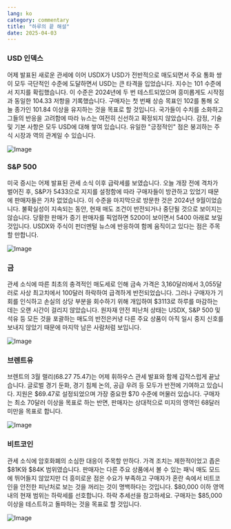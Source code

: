 ```yaml
---
lang: ko
category: commentary
title: "하루의 끝 해설"
date: 2025-04-03
---
```


### USD 인덱스

어제 발표된 새로운 관세에 이어 USDX가 USD가 전반적으로 매도되면서 주요 통화 쌍이 모두 극단적인 수준에 도달하면서 USD는 큰 타격을 입었습니다. 지수는 101 수준에서 지지를 확립했습니다. 이 수준은 2024년에 두 번 테스트되었으며 흥미롭게도 시작점과 동일한 104.33 저항을 기록했습니다. 구매자는 첫 번째 상승 목표인 102를 통해 오늘 종가인 101.84 이상을 유지하는 것을 목표로 할 것입니다. 국가들이 수치를 소화하고 그들의 반응을 고려함에 따라 뉴스는 여전히 신선하고 확정되지 않았습니다. 감정, 기술 및 기본 사항은 모두 USD에 대해 쌓여 있습니다. 유일한 "긍정적인" 점은 붕괴하는 주식 시장과 역의 관계일 수 있습니다.

![Image](https://markleighedu.github.io/img/Apr-2025/03-Apr-2025/usdindex.jpg)

### S&P 500

미국 증시는 어제 발표된 관세 소식 이후 급락세를 보였습니다. 오늘 개장 전에 격차가 벌어진 후, S&P가 5433으로 지지를 설정함에 따라 구매자들이 방관하고 있었기 때문에 판매자들은 가차 없었습니다. 이 수준을 마지막으로 방문한 것은 2024년 9월이었습니다. 불확실성이 지속되는 동안, 현재 매도 조건이 반전되거나 중단될 것으로 보이지는 않습니다. 당황한 판매가 증기 판매자를 픽업하면 5200이 보이면서 5400 아래로 보일 것입니다. USDX와 주식이 펀더멘털 뉴스에 반응하여 함께 움직이고 있다는 점은 주목할 만합니다.  

![Image](https://markleighedu.github.io/img/Apr-2025/03-Apr-2025/sp500.jpg)

### 금

관세 소식에 따른 최초의 충격적인 매도세로 인해 금속 가격은 3,160달러에서 3,055달러로 사상 최고치에서 100달러 하락하여 급격하게 반전되었습니다. 그러나 구매자가 기회를 인식하고 손실의 상당 부분을 회수하기 위해 개입하여 $3113로 하루를 마감하는 데는 오랜 시간이 걸리지 않았습니다. 원자재 안전 피난처 상태는 USDX, S&P 500 및 석유 등 모든 것을 포괄하는 매도의 반전은커녕 다른 주요 상품이 아직 일시 중지 신호를 보내지 않았기 때문에 마지막 남은 사람처럼 보입니다.

![Image](https://markleighedu.github.io/img/Apr-2025/03-Apr-2025/gold.jpg)

### 브렌트유

브렌트의 3월 랠리($68.27~$75.47)는 어제 휘하우스 관세 발표와 함께 갑작스럽게 끝났습니다. 글로벌 경기 둔화, 경기 침체 논의, 공급 우려 등 모두가 반전에 기여하고 있습니다. 지원은 $69.47로 설정되었으며 가장 중요한 $70 수준에 머물러 있습니다. 구매자는 최소 70달러 이상을 목표로 하는 반면, 판매자는 상대적으로 미지의 영역인 68달러 미만을 목표로 합니다. 

![Image](https://markleighedu.github.io/img/Apr-2025/03-Apr-2025/brentoil.jpg)

### 비트코인

관세 소식에 암호화폐의 소심한 대응이 주목할 만하다. 가격 조치는 제한적이었고 좁은 $81K와 $84K 범위였습니다. 판매자는 다른 주요 상품에서 볼 수 있는 패닉 매도 모드에 뛰어들지 않았지만 더 흥미로운 점은 수요가 부족하고 구매자가 혼란 속에서 비트코인을 안전한 피난처로 보는 것을 꺼리는 것이 명백하다는 것입니다. $80,000 이하 영역 내의 현재 범위는 하락세를 선호합니다. 하락 추세선을 참고하세요. 구매자는 $85,000 이상을 테스트하고 돌파하는 것을 목표로 할 것입니다.

![Image](https://markleighedu.github.io/img/Apr-2025/03-Apr-2025/bitcoin.jpg)

